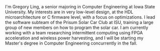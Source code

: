 <script setup>
import Typing from '../components/Typing.vue'
const header = "> Hello World!"
</script>

<Typing class="header" :text="header" show="0" start="500" end="5000"></Typing>

I'm Gregory Ling, a senior majoring in Computer Engineering at Iowa State University. My interests are in very low-level design, at the HDL microarchitecture or C firmware level, with a focus on optimizations. I lead the software subteam of the Prisum Solar Car Club at ISU, training a large group of new members on how to program the solar car. I am currently working with a team researching intermittent computing using FPGA acceleration and wireless power harvesting, and I will be starting my Master's degree in Computer Engineering concurrently in the fall.

<style lang="less">
.header {
  width: 100%;
  display: flex;
  flex-flow: row nowrap;
  justify-content: center;
  
  padding: 50px 0px;

  font-size: min(3em, 9vw);
  color: var(--green);
}
</style>